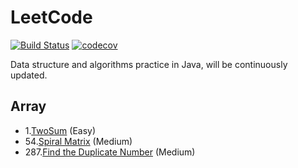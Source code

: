 # LeetCode 
[![Build Status](https://travis-ci.org/xdshent/LeetCode.svg?branch=master)](https://travis-ci.org/xdshent/LeetCode)
[![codecov](https://codecov.io/gh/xdshent/LeetCode/branch/master/graph/badge.svg)](https://codecov.io/gh/xdshent/LeetCode)

Data structure and algorithms practice in Java, will be continuously updated.
## Array
* 1.[TwoSum](src/main/java/com/github/xdshent/leetcode/array/TwoSumSolution.java) (Easy)
* 54.[Spiral Matrix](src/main/java/com/github/xdshent/leetcode/array/SpiralMatrixSolution.java) (Medium)
* 287.[Find the Duplicate Number](src/main/java/com/github/xdshent/leetcode/array/FindTheDuplicateNumberSolution.java) (Medium)